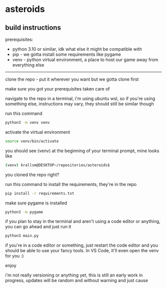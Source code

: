 # asteroids

## build instructions

prerequisites:
- python 3.10 or similar, idk what else it might be compatible with
- pip - we gotta install some requirements like pygame
- venv - python virtual environment, a place to host our game away from everything else

----

clone the repo
    - put it wherever you want but we gotta clone first

make sure you got your prerequisites taken care of

navigate to the repo in a terminal, i'm using ubuntu wsl, so if you're using something else, instructions may vary, they should still be similar though

run this command
```bash
python3 -m venv venv
```

activate the virtual environment
```bash
source venv/bin/activate
```

you should see (venv) at the beginning of your terminal prompt, mine looks like
```bash
(venv) krallsm@DESKTOP~/repositories/asteroids$
```

you cloned the repo right?

run this command to install the requirements, they're in the repo
```bash
pip install -r requirements.txt
```

make sure pygame is installed
```bash
python3 -m pygame
```

if you plan to stay in the terminal and aren't using a code editor or anything, you can go ahead and just run it
```bash
python3 main.py
```

if you're in a code editor or something, just restart the code editor and you should be able to use your fancy tools. In VS Code, it'll even open the venv for you :)

enjoy

i'm not really versioning or anything yet, this is still an early work in progress, updates will be random and without warning and just cause